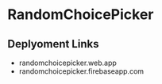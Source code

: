 # RandomChoicePicker

## Deplyoment Links

- randomchoicepicker.web.app
- randomchoicepicker.firebaseapp.com
